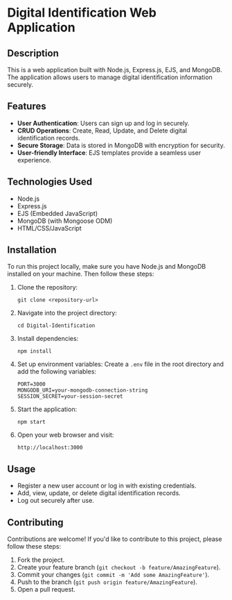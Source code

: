 # Digital Identification Web Application

## Description
This is a web application built with Node.js, Express.js, EJS, and MongoDB. The application allows users to manage digital identification information securely.

## Features
- **User Authentication**: Users can sign up and log in securely.
- **CRUD Operations**: Create, Read, Update, and Delete digital identification records.
- **Secure Storage**: Data is stored in MongoDB with encryption for security.
- **User-friendly Interface**: EJS templates provide a seamless user experience.

## Technologies Used
- Node.js
- Express.js
- EJS (Embedded JavaScript)
- MongoDB (with Mongoose ODM)
- HTML/CSS/JavaScript

## Installation
To run this project locally, make sure you have Node.js and MongoDB installed on your machine. Then follow these steps:

1. Clone the repository:
   ```
   git clone <repository-url>
   ```
   
2. Navigate into the project directory:
   ```
   cd Digital-Identification
   ```

3. Install dependencies:
   ```
   npm install
   ```

4. Set up environment variables:
   Create a `.env` file in the root directory and add the following variables:
   ```
   PORT=3000
   MONGODB_URI=your-mongodb-connection-string
   SESSION_SECRET=your-session-secret
   ```

5. Start the application:
   ```
   npm start
   ```

6. Open your web browser and visit:
   ```
   http://localhost:3000
   ```

## Usage
- Register a new user account or log in with existing credentials.
- Add, view, update, or delete digital identification records.
- Log out securely after use.

## Contributing
Contributions are welcome! If you'd like to contribute to this project, please follow these steps:
1. Fork the project.
2. Create your feature branch (`git checkout -b feature/AmazingFeature`).
3. Commit your changes (`git commit -m 'Add some AmazingFeature'`).
4. Push to the branch (`git push origin feature/AmazingFeature`).
5. Open a pull request.
